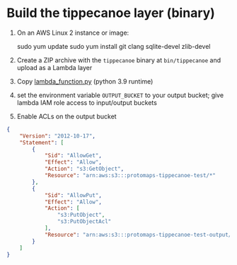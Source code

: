 # Build the tippecanoe layer (binary)

1. On an AWS Linux 2 instance or image:

    sudo yum update
    sudo yum install git clang sqlite-devel zlib-devel

2. Create a ZIP archive with the `tippecanoe` binary at `bin/tippecanoe` and upload as a Lambda layer
3. Copy [lambda_function.py](lambda_function.py) (python 3.9 runtime)
4. set the environment variable `OUTPUT_BUCKET` to your output bucket; give lambda IAM role access to input/output buckets
5. Enable ACLs on the output bucket

```json
{
    "Version": "2012-10-17",
    "Statement": [
        {
            "Sid": "AllowGet",
            "Effect": "Allow",
            "Action": "s3:GetObject",
            "Resource": "arn:aws:s3:::protomaps-tippecanoe-test/*"
        },
        {
            "Sid": "AllowPut",
            "Effect": "Allow",
            "Action": [
                "s3:PutObject",
                "s3:PutObjectAcl"
            ],
            "Resource": "arn:aws:s3:::protomaps-tippecanoe-test-output/*"
        }
    ]
}
```